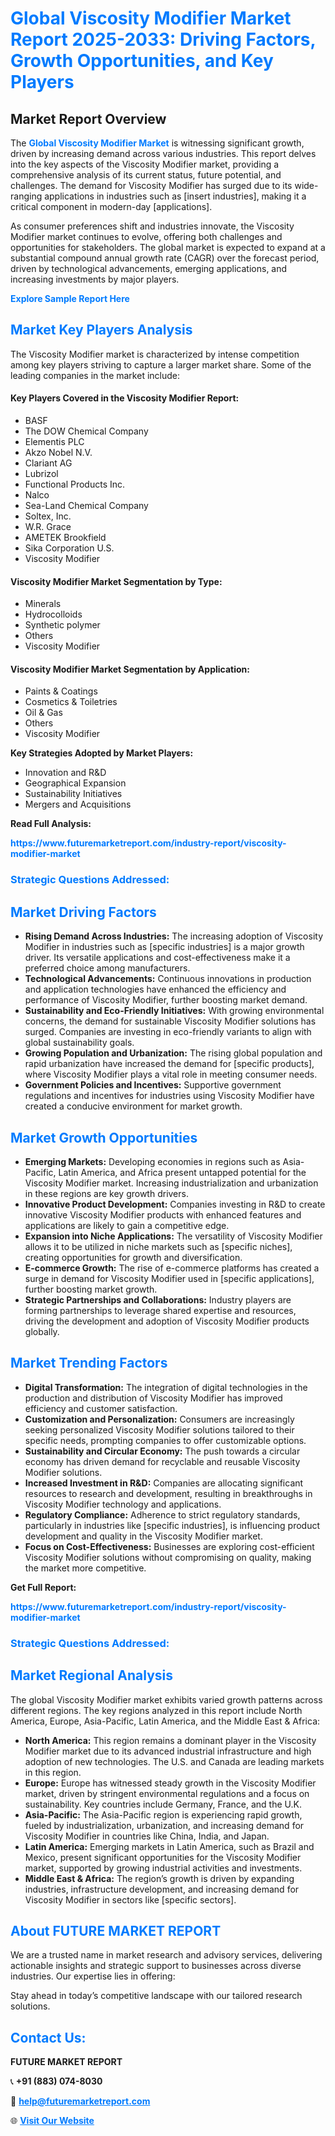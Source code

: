 <h1 style="color: #007BFF;">Global Viscosity Modifier Market Report 2025-2033: Driving Factors, Growth Opportunities, and Key Players</h1>

<section id="overview">
<h2>Market Report Overview</h2>
<p>The <a href="https://www.futuremarketreport.com/industry-report/viscosity-modifier-market" style="color: #007BFF; text-decoration: none;"><strong>Global Viscosity Modifier Market</strong></a> is witnessing significant growth, driven by increasing demand across various industries. This report delves into the key aspects of the Viscosity Modifier market, providing a comprehensive analysis of its current status, future potential, and challenges. The demand for Viscosity Modifier has surged due to its wide-ranging applications in industries such as [insert industries], making it a critical component in modern-day [applications].</p>
<p>As consumer preferences shift and industries innovate, the Viscosity Modifier market continues to evolve, offering both challenges and opportunities for stakeholders. The global market is expected to expand at a substantial compound annual growth rate (CAGR) over the forecast period, driven by technological advancements, emerging applications, and increasing investments by major players.</p>
</section>

<section id="overview">
<p><a href="https://www.futuremarketreport.com/request-sample/reportId=100972" style="color: #007BFF; text-decoration: none;"><strong>Explore Sample Report Here</strong></a></p>
</section>

<section id="key-players">
<h2 style="color: #007BFF;">Market Key Players Analysis</h2>
<p>The Viscosity Modifier market is characterized by intense competition among key players striving to capture a larger market share. Some of the leading companies in the market include:</p>
<h4>Key Players Covered in the Viscosity Modifier Report:</h4>
<ul><li>BASF</li><li>The DOW Chemical Company</li><li>Elementis PLC</li><li>Akzo Nobel N.V.</li><li>Clariant AG</li><li>Lubrizol</li><li>Functional Products Inc.</li><li>Nalco</li><li>Sea-Land Chemical Company</li><li>Soltex, Inc.</li><li>W.R. Grace</li><li>AMETEK Brookfield</li><li>Sika Corporation U.S.</li><li>Viscosity Modifier</li></ul>
<h4>Viscosity Modifier Market Segmentation by Type:</h4>
<ul><li>Minerals</li><li>Hydrocolloids</li><li>Synthetic polymer</li><li>Others</li><li>Viscosity Modifier</li></ul>

<h4>Viscosity Modifier Market Segmentation by Application:</h4>
<ul><li>Paints &amp; Coatings</li><li>Cosmetics &amp; Toiletries</li><li>Oil &amp; Gas</li><li>Others</li><li>Viscosity Modifier</li></ul>
<p><strong>Key Strategies Adopted by Market Players:</strong></p>
<ul>
<li>Innovation and R&D</li>
<li>Geographical Expansion</li>
<li>Sustainability Initiatives</li>
<li>Mergers and Acquisitions</li>
</ul>
</section>

<section>
<p><strong>Read Full Analysis: </strong></p><a href="https://www.futuremarketreport.com/industry-report/viscosity-modifier-market" style="color: #007BFF; text-decoration: none;"><strong>https://www.futuremarketreport.com/industry-report/viscosity-modifier-market</strong></a>
<h3 style="color: #007BFF;">Strategic Questions Addressed:</h3>
</section>

<section id="driving-factors">
<h2 style="color: #007BFF;">Market Driving Factors</h2>
<ul>
<li><strong>Rising Demand Across Industries:</strong> The increasing adoption of Viscosity Modifier in industries such as [specific industries] is a major growth driver. Its versatile applications and cost-effectiveness make it a preferred choice among manufacturers.</li>
<li><strong>Technological Advancements:</strong> Continuous innovations in production and application technologies have enhanced the efficiency and performance of Viscosity Modifier, further boosting market demand.</li>
<li><strong>Sustainability and Eco-Friendly Initiatives:</strong> With growing environmental concerns, the demand for sustainable Viscosity Modifier solutions has surged. Companies are investing in eco-friendly variants to align with global sustainability goals.</li>
<li><strong>Growing Population and Urbanization:</strong> The rising global population and rapid urbanization have increased the demand for [specific products], where Viscosity Modifier plays a vital role in meeting consumer needs.</li>
<li><strong>Government Policies and Incentives:</strong> Supportive government regulations and incentives for industries using Viscosity Modifier have created a conducive environment for market growth.</li>
</ul>
</section>

<section id="growth-opportunities">
<h2 style="color: #007BFF;">Market Growth Opportunities</h2>
<ul>
<li><strong>Emerging Markets:</strong> Developing economies in regions such as Asia-Pacific, Latin America, and Africa present untapped potential for the Viscosity Modifier market. Increasing industrialization and urbanization in these regions are key growth drivers.</li>
<li><strong>Innovative Product Development:</strong> Companies investing in R&D to create innovative Viscosity Modifier products with enhanced features and applications are likely to gain a competitive edge.</li>
<li><strong>Expansion into Niche Applications:</strong> The versatility of Viscosity Modifier allows it to be utilized in niche markets such as [specific niches], creating opportunities for growth and diversification.</li>
<li><strong>E-commerce Growth:</strong> The rise of e-commerce platforms has created a surge in demand for Viscosity Modifier used in [specific applications], further boosting market growth.</li>
<li><strong>Strategic Partnerships and Collaborations:</strong> Industry players are forming partnerships to leverage shared expertise and resources, driving the development and adoption of Viscosity Modifier products globally.</li>
</ul>
</section>

<section id="trending-factors">
<h2 style="color: #007BFF;">Market Trending Factors</h2>
<ul>
<li><strong>Digital Transformation:</strong> The integration of digital technologies in the production and distribution of Viscosity Modifier has improved efficiency and customer satisfaction.</li>
<li><strong>Customization and Personalization:</strong> Consumers are increasingly seeking personalized Viscosity Modifier solutions tailored to their specific needs, prompting companies to offer customizable options.</li>
<li><strong>Sustainability and Circular Economy:</strong> The push towards a circular economy has driven demand for recyclable and reusable Viscosity Modifier solutions.</li>
<li><strong>Increased Investment in R&D:</strong> Companies are allocating significant resources to research and development, resulting in breakthroughs in Viscosity Modifier technology and applications.</li>
<li><strong>Regulatory Compliance:</strong> Adherence to strict regulatory standards, particularly in industries like [specific industries], is influencing product development and quality in the Viscosity Modifier market.</li>
<li><strong>Focus on Cost-Effectiveness:</strong> Businesses are exploring cost-efficient Viscosity Modifier solutions without compromising on quality, making the market more competitive.</li>
</ul>
</section>

<section>
<p><strong>Get Full Report: </strong></p><a href="https://www.futuremarketreport.com/industry-report/viscosity-modifier-market" style="color: #007BFF; text-decoration: none;"><strong>https://www.futuremarketreport.com/industry-report/viscosity-modifier-market</strong></a>
<h3 style="color: #007BFF;">Strategic Questions Addressed:</h3>
</section>


<section id="regional-analysis">
<h2 style="color: #007BFF;">Market Regional Analysis</h2>
<p>The global Viscosity Modifier market exhibits varied growth patterns across different regions. The key regions analyzed in this report include North America, Europe, Asia-Pacific, Latin America, and the Middle East & Africa:</p>
<ul>
<li><strong>North America:</strong> This region remains a dominant player in the Viscosity Modifier market due to its advanced industrial infrastructure and high adoption of new technologies. The U.S. and Canada are leading markets in this region.</li>
<li><strong>Europe:</strong> Europe has witnessed steady growth in the Viscosity Modifier market, driven by stringent environmental regulations and a focus on sustainability. Key countries include Germany, France, and the U.K.</li>
<li><strong>Asia-Pacific:</strong> The Asia-Pacific region is experiencing rapid growth, fueled by industrialization, urbanization, and increasing demand for Viscosity Modifier in countries like China, India, and Japan.</li>
<li><strong>Latin America:</strong> Emerging markets in Latin America, such as Brazil and Mexico, present significant opportunities for the Viscosity Modifier market, supported by growing industrial activities and investments.</li>
<li><strong>Middle East & Africa:</strong> The region’s growth is driven by expanding industries, infrastructure development, and increasing demand for Viscosity Modifier in sectors like [specific sectors].</li>
</ul>
</section>

<footer>
<h2 style="color: #007BFF;">About FUTURE MARKET REPORT</h2>
<p>We are a trusted name in market research and advisory services, delivering actionable insights and strategic support to businesses across diverse industries. Our expertise lies in offering:</p>

<p>Stay ahead in today’s competitive landscape with our tailored research solutions.</p>

<h2 style="color: #007BFF;">Contact Us:</h2>
<p><strong>FUTURE MARKET REPORT</strong></p>
<p>📞 <strong>+91 (883) 074-8030</strong></p>
<p>📧 <strong><a href="mailto:help@futuremarketreport.com" style="color: #007BFF;">help@futuremarketreport.com</a></strong></p>
<p>🌐 <strong><a href="https://www.futuremarketreport.com/" style="color: #007BFF;">Visit Our Website</a></strong></p>
</footer>